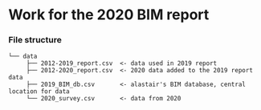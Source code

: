 Work for the 2020 BIM report
================


### File structure

```
└── data
     ├── 2012-2019_report.csv  <- data used in 2019 report
     ├── 2012-2020_report.csv  <- 2020 data added to the 2019 report data
     ├── 2019_BIM_db.csv       <- alastair's BIM database, central location for data
     └── 2020_survey.csv       <- data from 2020
```
